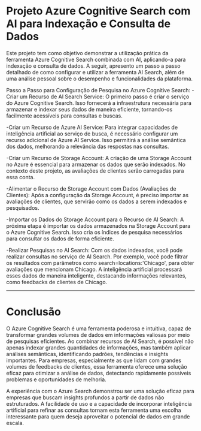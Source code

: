 # Projeto Azure Cognitive Search com AI para Indexação e Consulta de Dados

Este projeto tem como objetivo demonstrar a utilização prática da ferramenta Azure Cognitive Search combinada com AI, aplicando-a para indexação e consulta de dados. A seguir, apresento um passo a passo detalhado de como configurar e utilizar a ferramenta AI Search, além de uma análise pessoal sobre o desempenho e funcionalidades da plataforma.

Passo a Passo para Configuração de Pesquisa no Azure Cognitive Search:
-Criar um Recurso de AI Search Service: O primeiro passo é criar o serviço do Azure Cognitive Search. Isso fornecerá a infraestrutura necessária para armazenar e indexar seus dados de maneira eficiente, tornando-os facilmente acessíveis para consultas e buscas.

-Criar um Recurso de Azure AI Service: Para integrar capacidades de inteligência artificial ao serviço de busca, é necessário configurar um recurso adicional de Azure AI Service. Isso permitirá a análise semântica dos dados, melhorando a relevância das respostas nas consultas.

-Criar um Recurso de Storage Account: A criação de uma Storage Account no Azure é essencial para armazenar os dados que serão indexados. No contexto deste projeto, as avaliações de clientes serão carregadas para essa conta.

-Alimentar o Recurso de Storage Account com Dados (Avaliações de Clientes): Após a configuração da Storage Account, é preciso importar as avaliações de clientes, que servirão como os dados a serem indexados e pesquisados.

-Importar os Dados do Storage Account para o Recurso de AI Search: A próxima etapa é importar os dados armazenados na Storage Account para o Azure Cognitive Search. Isso cria os índices de pesquisa necessários para consultar os dados de forma eficiente.

-Realizar Pesquisas no AI Search: Com os dados indexados, você pode realizar consultas no serviço de AI Search. Por exemplo, você pode filtrar os resultados com parâmetros como search=locations:'Chicago', para obter avaliações que mencionam Chicago. A inteligência artificial processará esses dados de maneira inteligente, destacando informações relevantes, como feedbacks de clientes de Chicago.
_____________________________________________________________________________________________________________________________________________________________________________________________________________________________________________________________________________________________________________________________________________________________________________
# Conclusão
O Azure Cognitive Search é uma ferramenta poderosa e intuitiva, capaz de transformar grandes volumes de dados em informações valiosas por meio de pesquisas eficientes. Ao combinar recursos de AI Search, é possível não apenas indexar grandes quantidades de informações, mas também aplicar análises semânticas, identificando padrões, tendências e insights importantes. Para empresas, especialmente as que lidam com grandes volumes de feedbacks de clientes, essa ferramenta oferece uma solução eficaz para otimizar a análise de dados, detectando rapidamente possíveis problemas e oportunidades de melhoria.

A experiência com o Azure Search demonstrou ser uma solução eficaz para empresas que buscam insights profundos a partir de dados não estruturados. A facilidade de uso e a capacidade de incorporar inteligência artificial para refinar as consultas tornam esta ferramenta uma escolha interessante para quem deseja aproveitar o potencial de dados em grande escala.
